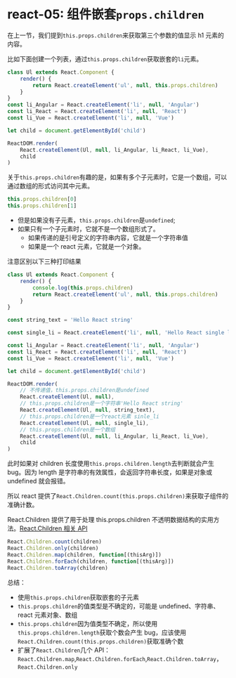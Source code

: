 # react-05: 组件嵌套`props.children`
<!--
 * @Author: Tom xu
 * @LastEditors: Tom xu
 * @createTime: 2019-09-20 08:33:13
 * @LastEditTime: 2019-09-20 20:43:39
 * @Description:
 -->


在上一节，我们提到`this.props.children`来获取第三个参数的值显示 h1 元素的内容。

比如下面创建一个列表，通过`this.props.children`获取嵌套的`li`元素。

```js
class Ul extends React.Component {
    render() {
        return React.createElement('ul', null, this.props.children)
    }
}
const li_Angular = React.createElement('li', null, 'Angular')
const li_React = React.createElement('li', null, 'React')
const li_Vue = React.createElement('li', null, 'Vue')

let child = document.getElementById('child')

ReactDOM.render(
    React.createElement(Ul, null, li_Angular, li_React, li_Vue),
    child
)
```

关于`this.props.children`有趣的是，如果有多个子元素时，它是一个数组，可以通过数组的形式访问其中元素。

```js
this.props.children[0]
this.props.children[1]
```

-   但是如果没有子元素，`this.props.children`是`undefined`;
-   如果只有一个子元素时，它就不是一个数组形式了。
    -   如果传递的是引号定义的字符串内容，它就是一个字符串值
    -   如果是一个 react 元素，它就是一个对象。

注意区别以下三种打印结果

```js
class Ul extends React.Component {
    render() {
        console.log(this.props.children)
        return React.createElement('ul', null, this.props.children)
    }
}

const string_text = 'Hello React string'

const single_li = React.createElement('li', null, 'Hello React single li')

const li_Angular = React.createElement('li', null, 'Angular')
const li_React = React.createElement('li', null, 'React')
const li_Vue = React.createElement('li', null, 'Vue')

let child = document.getElementById('child')

ReactDOM.render(
    // 不传递值，this.props.children是undefined
    React.createElement(Ul, null),
    // this.props.children是一个字符串'Hello React string'
    React.createElement(Ul, null, string_text),
    // this.props.children是一个react元素 sinle_li
    React.createElement(Ul, null, single_li),
    // this.props.children是一个数组
    React.createElement(Ul, null, li_Angular, li_React, li_Vue),
    child
)
```

此时如果对 children 长度使用`this.props.children.length`去判断就会产生 bug。因为 length 是字符串的有效属性，会返回字符串长度，如果是对象或 undefined 就会报错。

所以 react 提供了`React.Children.count(this.props.children)`来获取子组件的准确计数。

React.Children 提供了用于处理 this.props.children 不透明数据结构的实用方法。[React.Children 相关 API](https://zh-hans.reactjs.org/docs/react-api.html#reactchildren)

```js
React.Children.count(children)
React.Children.only(children)
React.Children.map(children, function[(thisArg)])
React.Children.forEach(children, function[(thisArg)])
React.Children.toArray(children)
```

总结：

-   使用`this.props.children`获取嵌套的子元素
-   `this.props.children`的值类型是不确定的，可能是 undefined、字符串、react 元素对象、数组
-   `this.props.children`因为值类型不确定，所以使用`this.props.children.length`获取个数会产生 bug，应该使用`React.Children.count(this.props.children)`获取准确个数
-   扩展了`React.Children`几个 API：
    `React.Children.map`,`React.Children.forEach`,`React.Children.toArray`，`React.Children.only`
